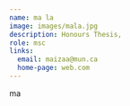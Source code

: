 ```yaml
---
name: ma la
image: images/mala.jpg 
description: Honours Thesis, 
role: msc
links:
  email: maizaa@mun.ca
  home-page: web.com
---
```


ma